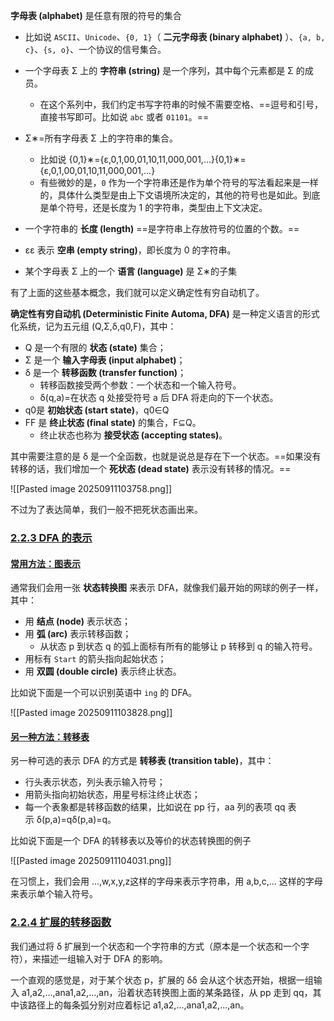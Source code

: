 **字母表 (alphabet)** 是任意有限的符号的集合

- 比如说 `ASCII`、`Unicode`、`{0, 1}`（ **二元字母表 (binary alphabet)** ）、`{a, b, c}`、`{s, o}`、一个协议的信号集合。

- 一个字母表 Σ 上的 **字符串 (string)** 是一个序列，其中每个元素都是 Σ 的成员。
    - 在这个系列中，我们约定书写字符串的时候不需要空格、==逗号和引号，直接书写即可。比如说 `abc` 或者 `01101`。==
- Σ∗=所有字母表 Σ 上的字符串的集合。
    - 比如说 {0,1}∗={ε,0,1,00,01,10,11,000,001,...}{0,1}∗={ε,0,1,00,01,10,11,000,001,...}
    - 有些微妙的是，`0` 作为一个字符串还是作为单个符号的写法看起来是一样的，具体什么类型是由上下文语境所决定的，其他的符号也是如此。到底是单个符号，还是长度为 1 的字符串，类型由上下文决定。
- 一个字符串的 **长度 (length)** ==是字符串上存放符号的位置的个数。==
- εε 表示 **空串 (empty string)**，即长度为 0 的字符串。
- 某个字母表 Σ 上的一个 **语言 (language)** 是 Σ∗的子集


有了上面的这些基本概念，我们就可以定义确定性有穷自动机了。

**确定性有穷自动机 (Deterministic Finite Automa, DFA)** 是一种定义语言的形式化系统，记为五元组 (Q,Σ,δ,q0,F)，其中：

- Q 是一个有限的 **状态 (state)** 集合；
- Σ 是一个 **输入字母表 (input alphabet)**；
- δ 是一个 **转移函数 (transfer function)**；
    - 转移函数接受两个参数：一个状态和一个输入符号。
    - δ(q,a)=在状态 q 处接受符号 a 后 DFA 将走向的下一个状态。
- q0是 **初始状态 (start state)**，q0∈Q
- FF 是 **终止状态 (final state)** 的集合，F⊆Q。
    - 终止状态也称为 **接受状态 (accepting states)**。

其中需要注意的是 δ 是一个全函数，也就是说总是存在下一个状态。==如果没有转移的话，我们增加一个 **死状态 (dead state)** 表示没有转移的情况。==


![[Pasted image 20250911103758.png]]

不过为了表达简单，我们一般不把死状态画出来。

### [2.2.3 DFA 的表示](https://fla.cuijiacai.com/02-fa/#_2-2-3-dfa-%E7%9A%84%E8%A1%A8%E7%A4%BA)

#### [常用方法：图表示](https://fla.cuijiacai.com/02-fa/#%E5%B8%B8%E7%94%A8%E6%96%B9%E6%B3%95-%E5%9B%BE%E8%A1%A8%E7%A4%BA)

通常我们会用一张 **状态转换图** 来表示 DFA，就像我们最开始的网球的例子一样，其中：

- 用 **结点 (node)** 表示状态；
- 用 **弧 (arc)** 表示转移函数；
    - 从状态 p 到状态 q 的弧上面标有所有的能够让 p 转移到 q 的输入符号。
- 用标有 `Start` 的箭头指向起始状态；
- 用 **双圆 (double circle)** 表示终止状态。

比如说下面是一个可以识别英语中 `ing` 的 DFA。

![[Pasted image 20250911103828.png]]


#### [另一种方法：转移表](https://fla.cuijiacai.com/02-fa/#%E5%8F%A6%E4%B8%80%E7%A7%8D%E6%96%B9%E6%B3%95-%E8%BD%AC%E7%A7%BB%E8%A1%A8)

另一种可选的表示 DFA 的方式是 **转移表 (transition table)**，其中：

- 行头表示状态，列头表示输入符号；
- 用箭头指向初始状态，用星号标注终止状态；
- 每一个表象都是转移函数的结果，比如说在 pp 行，aa 列的表项 qq 表示 δ(p,a)=qδ(p,a)=q。

比如说下面是一个 DFA 的转移表以及等价的状态转换图的例子

![[Pasted image 20250911104031.png]]

在习惯上，我们会用 ...,w,x,y,z这样的字母来表示字符串，用 a,b,c,... 这样的字母来表示单个输入符号。

### [2.2.4 扩展的转移函数](https://fla.cuijiacai.com/02-fa/#_2-2-4-%E6%89%A9%E5%B1%95%E7%9A%84%E8%BD%AC%E7%A7%BB%E5%87%BD%E6%95%B0)

我们通过将 δ 扩展到一个状态和一个字符串的方式（原本是一个状态和一个字符），来描述一组输入对于 DFA 的影响。

一个直观的感觉是，对于某个状态 p，扩展的 δδ 会从这个状态开始，根据一组输入 a1,a2,...,ana1​,a2​,...,an​，沿着状态转换图上面的某条路径，从 pp 走到 qq，其中该路径上的每条弧分别对应着标记 a1,a2,...,ana1​,a2​,...,an​。